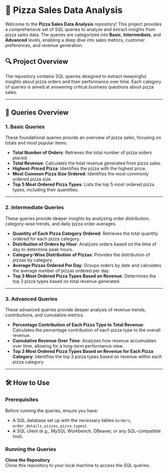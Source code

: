 
# 🍕 Pizza Sales Data Analysis

Welcome to the **Pizza Sales Data Analysis** repository! This project provides a comprehensive set of SQL queries to analyze and extract insights from pizza sales data. The queries are categorized into **Basic**, **Intermediate**, and **Advanced** levels, enabling a deep dive into sales metrics, customer preferences, and revenue generation.

## 🔍 Project Overview

The repository contains SQL queries designed to extract meaningful insights about pizza orders and their performance over time. Each category of queries is aimed at answering critical business questions about pizza sales.

---

## 🚀 Queries Overview

### 1. **Basic Queries**
These foundational queries provide an overview of pizza sales, focusing on totals and most popular items.

- **Total Number of Orders**: Retrieves the total number of pizza orders placed.
- **Total Revenue**: Calculates the total revenue generated from pizza sales.
- **Highest-Priced Pizza**: Identifies the pizza with the highest price.
- **Most Common Pizza Size Ordered**: Identifies the most commonly ordered pizza size.
- **Top 5 Most Ordered Pizza Types**: Lists the top 5 most ordered pizza types, including their quantities.

---

### 2. **Intermediate Queries**
These queries provide deeper insights by analyzing order distribution, category-wise trends, and daily pizza order averages.

- **Quantity of Each Pizza Category Ordered**: Retrieves the total quantity ordered for each pizza category.
- **Distribution of Orders by Hour**: Analyzes orders based on the time of day to determine peak hours.
- **Category-Wise Distribution of Pizzas**: Provides the distribution of pizzas by category.
- **Average Pizzas Ordered Per Day**: Groups orders by date and calculates the average number of pizzas ordered per day.
- **Top 3 Most Ordered Pizza Types Based on Revenue**: Determines the top 3 pizza types based on total revenue generated.

---

### 3. **Advanced Queries**
These advanced queries provide deeper analysis of revenue trends, contributions, and cumulative metrics.

- **Percentage Contribution of Each Pizza Type to Total Revenue**: Calculates the percentage contribution of each pizza type to the overall revenue.
- **Cumulative Revenue Over Time**: Analyzes how revenue accumulates over time, allowing for a long-term performance view.
- **Top 3 Most Ordered Pizza Types Based on Revenue for Each Pizza Category**: Identifies the top 3 pizza types based on revenue within each pizza category.

---

## 🛠 How to Use

### Prerequisites
Before running the queries, ensure you have:
- A SQL database set up with the necessary tables (`orders`, `order_details`, `pizzas`, `pizza_types`).
- A SQL client (e.g., MySQL Workbench, DBeaver, or any SQL-compatible tool).

### Running the Queries
**Clone the Repository**  
   Clone this repository to your local machine to access the SQL queries.


